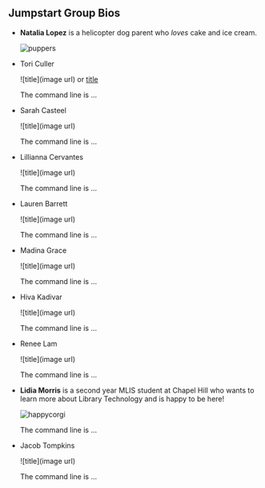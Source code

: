 ## Jumpstart Group Bios

- **Natalia Lopez** is a helicopter dog parent who *loves* cake and ice cream.

   ![puppers](https://encrypted-tbn0.gstatic.com/images?q=tbn%3AANd9GcQq4YXHU5CzMxbh3ZV4tyNJ2UqcD5wxmObunw&usqp=CAU)

- Tori Culler

  ![title](image url) or [title](url)
  
  The command line is ...

- Sarah Casteel

  ![title](image url)
  
  The command line is ...

- Lillianna Cervantes

  ![title](image url)
  
  The command line is ...
  
- Lauren Barrett

  ![title](image url)
  
  The command line is ...
  
- Madina Grace

  ![title](image url)
  
  The command line is ...
  
- Hiva Kadivar

  ![title](image url)
  
  The command line is ...
  
- Renee Lam

  ![title](image url)
  
  The command line is ...
  
- **Lidia Morris** is a second year MLIS student at Chapel Hill who wants to learn more about Library Technology and is happy to be here!

  ![happycorgi](https://i.pinimg.com/originals/c9/b7/d9/c9b7d945c01a0d817baa4d307e561cba.jpg)
  
  The command line is ...
  
- Jacob Tompkins

  ![title](image url)
  
  The command line is ...
  
